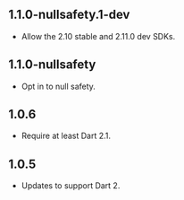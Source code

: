 ## 1.1.0-nullsafety.1-dev

- Allow the 2.10 stable and 2.11.0 dev SDKs.

## 1.1.0-nullsafety

- Opt in to null safety.

## 1.0.6

- Require at least Dart 2.1.

## 1.0.5

- Updates to support Dart 2.
